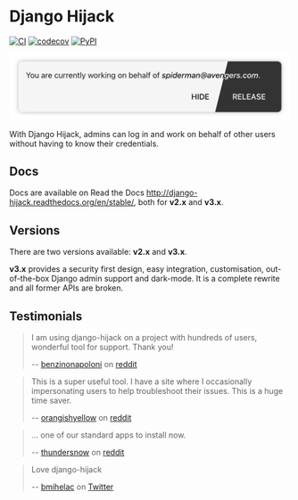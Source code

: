 # Django Hijack

[![CI](https://github.com/django-hijack/django-hijack/workflows/CI/badge.svg?branch=master)](https://github.com/django-hijack/django-hijack/actions)
[![codecov](https://codecov.io/gh/django-hijack/django-hijack/branch/master/graph/badge.svg?token=zX0nCDRJDj)](https://codecov.io/gh/django-hijack/django-hijack)
[![PyPI](https://img.shields.io/pypi/v/django-hijack)](https://pypi.org/project/django-hijack/)

![Screenshot of the notification seen while hijacking another user.](https://github.com/django-hijack/django-hijack/raw/master/docs/django-hijack.jpg)

With Django Hijack, admins can log in and work on behalf of other users without having to know their credentials.

## Docs

Docs are available on Read the Docs http://django-hijack.readthedocs.org/en/stable/, both for **v2.x** and **v3.x**.

## Versions

There are two versions available: **v2.x** and **v3.x**.

**v3.x** provides a security first design, easy integration, customisation, out-of-the-box Django admin support and dark-mode.
It is a complete rewrite and all former APIs are broken.

## Testimonials

> I am using django-hijack on a project with hundreds of users, wonderful tool for support. Thank you!
>
> -- [benzinonapoloni](https://www.reddit.com/user/benzinonapoloni) on [reddit](https://redd.it/39aggd)


> This is a super useful tool. I have a site where I occasionally impersonating users to help troubleshoot their issues. This is a huge time saver.
>
> -- [orangishyellow](https://www.reddit.com/user/orangishyellow) on [reddit](https://redd.it/2i35fu)



> ... one of our standard apps to install now.
>
> -- [thundersnow](https://www.reddit.com/user/thundersnow) on [reddit](https://redd.it/4wqo0d/)

> Love django-hijack
>
> -- [bmihelac](https://twitter.com/bmihelac) on [Twitter](https://twitter.com/bmihelac/status/836225081508519936)
